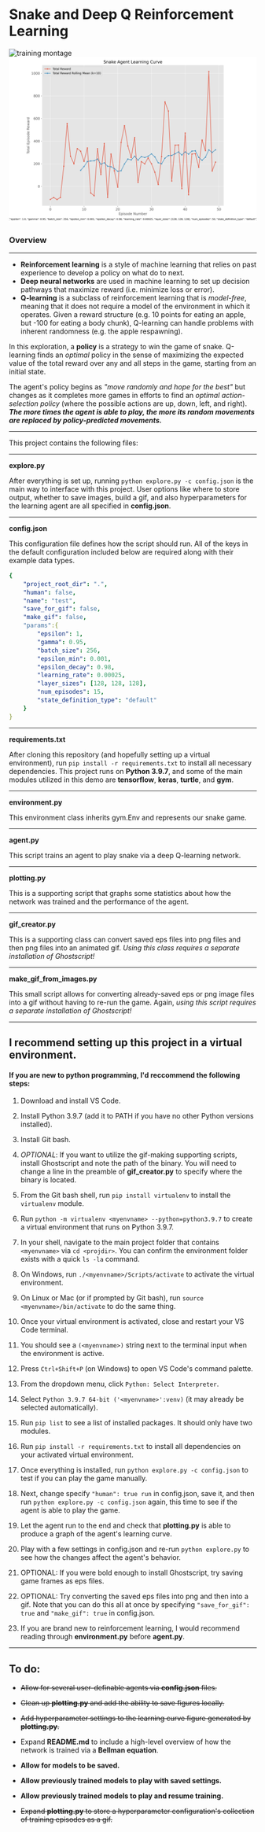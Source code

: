 # Snake and Deep Q Reinforcement Learning
![training montage](/example_output/training-montage-default-50ep-256batch.gif)
![learning curve](/example_output/learning-curve-default-50ep-256batch.png)
### Overview
____
- **Reinforcement learning** is a style of machine learning that relies on past experience to develop a policy on what do to next.
- **Deep neural networks** are used in machine learning to set up decision pathways that maximize reward (i.e. minimize loss or error).
- **Q-learning** is a subclass of reinforcement learning that is *model-free*, meaning that it does not require a model of the environment in which it operates. Given a reward structure (e.g. 10 points for eating an apple, but -100 for eating a body chunk), Q-learning can handle problems with inherent randomness (e.g. the apple respawning).

In this exploration, a **policy** is a strategy to win the game of snake. Q-learning finds an *optimal* policy in the sense of maximizing the expected value of the total reward over any and all steps in the game, starting from an initial state.

The agent's policy begins as *"move randomly and hope for the best"* but changes as it completes more games in efforts to find an *optimal action-selection policy* (where the possible actions are up, down, left, and right). **_The more times the agent is able to play, the more its random movements are replaced by policy-predicted movements._**
____
This project contains the following files:
____
**explore.py**

After everything is set up, running `python explore.py -c config.json` is the main way to interface with this project. User options like where to store output, whether to save images, build a gif, and also hyperparameters for the learning agent are all specified in **config.json**.
____
**config.json**

This configuration file defines how the script should run. All of the keys in the default configuration included below are required along with their example data types.

```yaml
{
    "project_root_dir": ".",
    "human": false,
    "name": "test",
    "save_for_gif": false,
    "make_gif": false,
    "params":{
        "epsilon": 1,
        "gamma": 0.95,
        "batch_size": 256,
        "epsilon_min": 0.001,
        "epsilon_decay": 0.98,
        "learning_rate": 0.00025,
        "layer_sizes": [128, 128, 128],
        "num_episodes": 15,
        "state_definition_type": "default"
    }
}
```
____
**requirements.txt**

After cloning this repository (and hopefully setting up a virtual environment), run `pip install -r requirements.txt` to install all necessary dependencies. This project runs on **Python 3.9.7**, and some of the main modules utilized in this demo are **tensorflow**, **keras**, **turtle**, and **gym**.
____
**environment.py**

This environment class inherits gym.Env and represents our snake game.
____
**agent.py**

This script trains an agent to play snake via a deep Q-learning network.
____
**plotting.py**

This is a supporting script that graphs some statistics about how the network was trained and the performance of the agent.
____
**gif_creator.py**

This is a supporting class can convert saved eps files into png files and then png files into an animated gif. *Using this class requires a separate installation of Ghostscript!*
____
**make_gif_from_images.py**

This small script allows for converting already-saved eps or png image files into a gif without having to re-run the game. Again, *using this script requires a separate installation of Ghostscript!*
____

## I recommend setting up this project in a **virtual environment**.

#### If you are new to python programming, I'd reccommend the following steps:

1. Download and install VS Code.

2. Install Python 3.9.7 (add it to PATH if you have no other Python versions installed).

3. Install Git bash.

4. *OPTIONAL*: If you want to utilize the gif-making supporting scripts, install Ghostscript and note the path of the binary. You will need to change a line in the preamble of **gif_creator.py** to specify where the binary is located.

5. From the Git bash shell, run `pip install virtualenv` to install the `virtualenv` module.

6. Run `python -m virtualenv <myenvname> --python=python3.9.7` to create a virtual environment that runs on Python 3.9.7.

7. In your shell, navigate to the main project folder that contains `<myenvname>` via `cd <projdir>`. You can confirm the environment folder exists with a quick `ls -la` command.

8. On Windows, run `./<myenvname>/Scripts/activate` to activate the virtual environment.

9.  On Linux or Mac (or if prompted by Git bash), run `source <myenvname>/bin/activate` to do the same thing.

10. Once your virtual environment is activated, close and restart your VS Code terminal.

11. You should see a `(<myenvname>)` string next to the terminal input when the environment is active.

12. Press `Ctrl+Shift+P` (on Windows) to open VS Code's command palette.

13. From the dropdown menu, click `Python: Select Interpreter`.

14. Select `Python 3.9.7 64-bit ('<myenvname>':venv)` (it may already be selected automatically).

15. Run `pip list` to see a list of installed packages. It should only have two modules.

16. Run `pip install -r requirements.txt` to install all dependencies on your activated virtual environment.

17. Once everything is installed, run `python explore.py -c config.json` to test if you can play the game manually.

18. Next, change specify `"human": true run` in config.json, save it, and then run  `python explore.py -c config.json` again, this time to see if the agent is able to play the game.

19. Let the agent run to the end and check that **plotting.py** is able to produce a graph of the agent's learning curve.

20. Play with a few settings in config.json and re-run `python explore.py` to see how the changes affect the agent's behavior.

21. OPTIONAL: If you were bold enough to install Ghostscript, try saving game frames as eps files.

22. OPTIONAL: Try converting the saved eps files into png and then into a gif. Note that you can do this all at once by specifying `"save_for_gif": true` and `"make_gif": true` in config.json.

23. If you are brand new to reinforcement learning, I would recommend reading through **environment.py** before **agent.py**.

____

## To do:

- ~~Allow for several user-definable agents via **config.json** files.~~

- ~~Clean up **plotting.py** and add the ability to save figures locally.~~

- ~~Add hyperparameter settings to the learning curve figure generated by **plotting.py**.~~

- Expand **README.md** to include a high-level overview of how the network is trained via a **Bellman equation**.

- **Allow for models to be saved.**

- **Allow previously trained models to play with saved settings.**

- **Allow previously trained models to play and resume training.**

- ~~Expand **plotting.py** to store a hyperparameter configuration's collection of training episodes as a gif.~~
